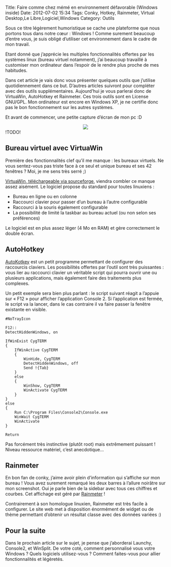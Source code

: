 Title: Faire comme chez mémé en environnement défavorable (Windows inside)
Date: 2012-07-02 15:34
Tags:  Conky, Hotkey, Rainmeter, Virtual Desktop,Le Libre,Logiciel,Windows
Category: Outils

Sous ce titre légèrement humoristique se cache une plateforme que nous portons
tous dans notre cœur : Windows ! Comme surement beaucoup d’entre vous, je
suis obligé d’utiliser cet environnement dans le cadre de mon travail.

Etant donné que j’apprécie les multiples fonctionnalités offertes par les
systèmes linux (bureau virtuel notamment), j’ai beaucoup travaillé à
customiser mon ordinateur dans l’espoir de le rendre plus proche de mes
habitudes.

Dans cet article je vais donc vous présenter quelques outils que j’utilise
quotidiennement dans ce but. D’autres articles suivront pour compléter avec
des outils supplémentaires. Aujourd’hui je vous parlerai donc de VirtuaWin,
AutoHotkey et Rainmeter. Ces trois outils sont en License GNU/GPL. Mon
ordinateur est encore en Windows XP, je ne certifie donc pas le bon
fonctionnement sur les autres systèmes.

Et avant de commencer, une petite capture d’écran de mon pc :D

<center><a href="http://armaklan.org/pix/?img=1341235946.jpg"><img
src="http://armaklan.org/pix/upload/img/1341235946.jpg"/></a></center> !TODO!
<h2>Bureau virtuel avec VirtuaWin</h2>

Première des fonctionnalités clef qu’il me manque : les bureaux virtuels. Ne
vous sentez-vous pas triste face à ce seul et unique bureau et ses 42 fenêtres
? Moi, je me sens très serré ;)

 [VirtuaWin, téléchargeable via
sourceforge](http://virtuawin.sourceforge.net/), viendra combler ce manque assez
aisément. Le logiciel propose du standard pour toutes linuxiens :



*    Bureau en ligne ou en colonne
*    Raccourci clavier pour passer d’un bureau à l’autre configurable
*    Raccourci à la souris également configurable
*    La possibilité de limité la taskbar au bureau actuel (ou non selon ses
préférences)

Le logiciel est en plus assez léger (4 Mo en RAM) et gère correctement le
double écran.

<h2>AutoHotkey</h2>

 [AutoKotkey](http://www.autohotkey.com/) est un petit programme permettant de
configurer des raccourcis claviers. Les possibilités offertes par l’outil
sont très puissantes : vous lier au raccourci clavier un véritable script qui
pourra ouvrir une ou plusieurs applications, mais également faire des
traitements plus complexes.

Un petit exemple sera bien plus parlant : le script suivant réagit a l’appuie
sur « F12 » pour afficher l’application Console 2. Si l’application est
fermée, le script va la lancer, dans le cas contraire il va faire passer la
fenêtre existante en visible.

    
    #NoTrayIcon
    
    F12::
    DetectHiddenWindows, on
    
    IfWinExist CygTERM
    {
        IfWinActive CygTERM
        {
            WinHide, CygTERM
            DetectHiddenWindows, off
            Send !{Tab}
        }
        else
        {
            WinShow, CygTERM
            WinActivate CygTERM
        }
    }
    else
    {
        Run C:\Program Files\Console2\Console.exe
        WinWait CygTERM
        WinActivate
    }
    
    Return
    
Pas forcément très instinctive (plutôt root) mais extrêmement puissant !
Niveau ressource matériel, c’est anecdotique…

<h2>Rainmeter</h2>

En bon fan de conky, j’aime avoir plein d’information qui s’affiche sur
mon bureau ! Vous avez surement remarqué les deux barres à l’allure
noirâtre sur mon screenshot. Oui je parle bien de la sidebar avec tous ces
chiffres et courbes. Cet affichage est géré par
[Rainmeter](http://rainmeter.net/cms/) !

Contrairement à son homologue linuxien, Rainmeter est très facile à
configurer. Le site web met à disposition énormément de widget ou de thème
permettant d’obtenir un résultat classe avec des données variées :)

<h2>Pour la suite</h2>

Dans le prochain article sur le sujet, je pense que j’aborderai Launchy,
Console2, et WinSplit. De votre coté, comment personnalisé vous votre Windows
? Quels logiciels utilisez-vous ? Comment faites-vous pour allier
fonctionnalités et légèretés.



